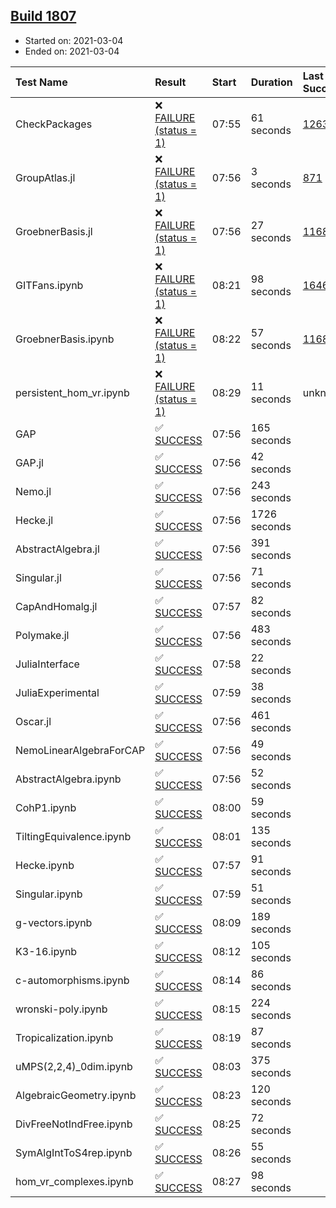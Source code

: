## [Build 1807](https://oscarci.mathematik.uni-kl.de/job/oscar-stable/1807/)

* Started on: 2021-03-04
* Ended on: 2021-03-04

| Test Name    | Result | Start | Duration | Last Success | First Failure |
|:-------------|:-------|:------|:---------|:-------------|:--------------|
| CheckPackages | ❌ [FAILURE (status = 1)](https://oscarci.mathematik.uni-kl.de/job/oscar-stable/1807/artifact/logs/build-1807/CheckPackages.log) | 07:55 | 61 seconds | [1263](https://oscarci.mathematik.uni-kl.de/job/oscar-stable/1263/) | [1264](https://oscarci.mathematik.uni-kl.de/job/oscar-stable/1264/) |
| GroupAtlas.jl | ❌ [FAILURE (status = 1)](https://oscarci.mathematik.uni-kl.de/job/oscar-stable/1807/artifact/logs/build-1807/GroupAtlas.jl.log) | 07:56 | 3 seconds | [871](https://oscarci.mathematik.uni-kl.de/job/oscar-stable/871/) | [872](https://oscarci.mathematik.uni-kl.de/job/oscar-stable/872/) |
| GroebnerBasis.jl | ❌ [FAILURE (status = 1)](https://oscarci.mathematik.uni-kl.de/job/oscar-stable/1807/artifact/logs/build-1807/GroebnerBasis.jl.log) | 07:56 | 27 seconds | [1168](https://oscarci.mathematik.uni-kl.de/job/oscar-stable/1168/) | [1169](https://oscarci.mathematik.uni-kl.de/job/oscar-stable/1169/) |
| GITFans.ipynb | ❌ [FAILURE (status = 1)](https://oscarci.mathematik.uni-kl.de/job/oscar-stable/1807/artifact/logs/build-1807/GITFans.ipynb.log) | 08:21 | 98 seconds | [1646](https://oscarci.mathematik.uni-kl.de/job/oscar-stable/1646/) | [1647](https://oscarci.mathematik.uni-kl.de/job/oscar-stable/1647/) |
| GroebnerBasis.ipynb | ❌ [FAILURE (status = 1)](https://oscarci.mathematik.uni-kl.de/job/oscar-stable/1807/artifact/logs/build-1807/GroebnerBasis.ipynb.log) | 08:22 | 57 seconds | [1168](https://oscarci.mathematik.uni-kl.de/job/oscar-stable/1168/) | [1169](https://oscarci.mathematik.uni-kl.de/job/oscar-stable/1169/) |
| persistent_hom_vr.ipynb | ❌ [FAILURE (status = 1)](https://oscarci.mathematik.uni-kl.de/job/oscar-stable/1807/artifact/logs/build-1807/persistent_hom_vr.ipynb.log) | 08:29 | 11 seconds | unknown | unknown |
| GAP | ✅ [SUCCESS](https://oscarci.mathematik.uni-kl.de/job/oscar-stable/1807/artifact/logs/build-1807/GAP.log) | 07:56 | 165 seconds |  |  |
| GAP.jl | ✅ [SUCCESS](https://oscarci.mathematik.uni-kl.de/job/oscar-stable/1807/artifact/logs/build-1807/GAP.jl.log) | 07:56 | 42 seconds |  |  |
| Nemo.jl | ✅ [SUCCESS](https://oscarci.mathematik.uni-kl.de/job/oscar-stable/1807/artifact/logs/build-1807/Nemo.jl.log) | 07:56 | 243 seconds |  |  |
| Hecke.jl | ✅ [SUCCESS](https://oscarci.mathematik.uni-kl.de/job/oscar-stable/1807/artifact/logs/build-1807/Hecke.jl.log) | 07:56 | 1726 seconds |  |  |
| AbstractAlgebra.jl | ✅ [SUCCESS](https://oscarci.mathematik.uni-kl.de/job/oscar-stable/1807/artifact/logs/build-1807/AbstractAlgebra.jl.log) | 07:56 | 391 seconds |  |  |
| Singular.jl | ✅ [SUCCESS](https://oscarci.mathematik.uni-kl.de/job/oscar-stable/1807/artifact/logs/build-1807/Singular.jl.log) | 07:56 | 71 seconds |  |  |
| CapAndHomalg.jl | ✅ [SUCCESS](https://oscarci.mathematik.uni-kl.de/job/oscar-stable/1807/artifact/logs/build-1807/CapAndHomalg.jl.log) | 07:57 | 82 seconds |  |  |
| Polymake.jl | ✅ [SUCCESS](https://oscarci.mathematik.uni-kl.de/job/oscar-stable/1807/artifact/logs/build-1807/Polymake.jl.log) | 07:56 | 483 seconds |  |  |
| JuliaInterface | ✅ [SUCCESS](https://oscarci.mathematik.uni-kl.de/job/oscar-stable/1807/artifact/logs/build-1807/JuliaInterface.log) | 07:58 | 22 seconds |  |  |
| JuliaExperimental | ✅ [SUCCESS](https://oscarci.mathematik.uni-kl.de/job/oscar-stable/1807/artifact/logs/build-1807/JuliaExperimental.log) | 07:59 | 38 seconds |  |  |
| Oscar.jl | ✅ [SUCCESS](https://oscarci.mathematik.uni-kl.de/job/oscar-stable/1807/artifact/logs/build-1807/Oscar.jl.log) | 07:56 | 461 seconds |  |  |
| NemoLinearAlgebraForCAP | ✅ [SUCCESS](https://oscarci.mathematik.uni-kl.de/job/oscar-stable/1807/artifact/logs/build-1807/NemoLinearAlgebraForCAP.log) | 07:56 | 49 seconds |  |  |
| AbstractAlgebra.ipynb | ✅ [SUCCESS](https://oscarci.mathematik.uni-kl.de/job/oscar-stable/1807/artifact/logs/build-1807/AbstractAlgebra.ipynb.log) | 07:56 | 52 seconds |  |  |
| CohP1.ipynb | ✅ [SUCCESS](https://oscarci.mathematik.uni-kl.de/job/oscar-stable/1807/artifact/logs/build-1807/CohP1.ipynb.log) | 08:00 | 59 seconds |  |  |
| TiltingEquivalence.ipynb | ✅ [SUCCESS](https://oscarci.mathematik.uni-kl.de/job/oscar-stable/1807/artifact/logs/build-1807/TiltingEquivalence.ipynb.log) | 08:01 | 135 seconds |  |  |
| Hecke.ipynb | ✅ [SUCCESS](https://oscarci.mathematik.uni-kl.de/job/oscar-stable/1807/artifact/logs/build-1807/Hecke.ipynb.log) | 07:57 | 91 seconds |  |  |
| Singular.ipynb | ✅ [SUCCESS](https://oscarci.mathematik.uni-kl.de/job/oscar-stable/1807/artifact/logs/build-1807/Singular.ipynb.log) | 07:59 | 51 seconds |  |  |
| g-vectors.ipynb | ✅ [SUCCESS](https://oscarci.mathematik.uni-kl.de/job/oscar-stable/1807/artifact/logs/build-1807/g-vectors.ipynb.log) | 08:09 | 189 seconds |  |  |
| K3-16.ipynb | ✅ [SUCCESS](https://oscarci.mathematik.uni-kl.de/job/oscar-stable/1807/artifact/logs/build-1807/K3-16.ipynb.log) | 08:12 | 105 seconds |  |  |
| c-automorphisms.ipynb | ✅ [SUCCESS](https://oscarci.mathematik.uni-kl.de/job/oscar-stable/1807/artifact/logs/build-1807/c-automorphisms.ipynb.log) | 08:14 | 86 seconds |  |  |
| wronski-poly.ipynb | ✅ [SUCCESS](https://oscarci.mathematik.uni-kl.de/job/oscar-stable/1807/artifact/logs/build-1807/wronski-poly.ipynb.log) | 08:15 | 224 seconds |  |  |
| Tropicalization.ipynb | ✅ [SUCCESS](https://oscarci.mathematik.uni-kl.de/job/oscar-stable/1807/artifact/logs/build-1807/Tropicalization.ipynb.log) | 08:19 | 87 seconds |  |  |
| uMPS(2,2,4)_0dim.ipynb | ✅ [SUCCESS](https://oscarci.mathematik.uni-kl.de/job/oscar-stable/1807/artifact/logs/build-1807/uMPS-2-2-4-_0dim.ipynb.log) | 08:03 | 375 seconds |  |  |
| AlgebraicGeometry.ipynb | ✅ [SUCCESS](https://oscarci.mathematik.uni-kl.de/job/oscar-stable/1807/artifact/logs/build-1807/AlgebraicGeometry.ipynb.log) | 08:23 | 120 seconds |  |  |
| DivFreeNotIndFree.ipynb | ✅ [SUCCESS](https://oscarci.mathematik.uni-kl.de/job/oscar-stable/1807/artifact/logs/build-1807/DivFreeNotIndFree.ipynb.log) | 08:25 | 72 seconds |  |  |
| SymAlgIntToS4rep.ipynb | ✅ [SUCCESS](https://oscarci.mathematik.uni-kl.de/job/oscar-stable/1807/artifact/logs/build-1807/SymAlgIntToS4rep.ipynb.log) | 08:26 | 55 seconds |  |  |
| hom_vr_complexes.ipynb | ✅ [SUCCESS](https://oscarci.mathematik.uni-kl.de/job/oscar-stable/1807/artifact/logs/build-1807/hom_vr_complexes.ipynb.log) | 08:27 | 98 seconds |  |  |
